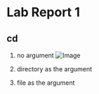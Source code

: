 # Lab Report 1

## cd

1. no argument
   ![Image](lab-report-1-images/cd_no_args.png)
2. directory as the argument

3. file as the argument
